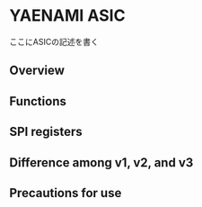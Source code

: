 # YAENAMI ASIC

ここにASICの記述を書く

## Overview

## Functions

## SPI registers

## Difference among v1, v2, and v3

## Precautions for use